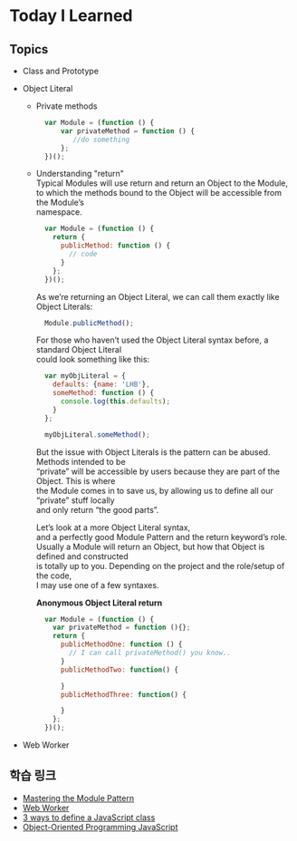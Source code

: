 # Today I Learned  
## Topics  
  - Class and Prototype  
  - Object Literal  
      - Private methods  
        ```js  
          var Module = (function () {
              var privateMethod = function () {
                 //do something
              };
          })();  
        ```  
      - Understanding "return"  
        Typical Modules will use return and return an Object to the Module,  
        to which the methods bound to the Object will be accessible from the Module’s  
        namespace.  
        ```js  
          var Module = (function () {
            return {
              publicMethod: function () {
                // code
              }
            };
          })();  
        ```  
        As we’re returning an Object Literal, we can call them exactly like Object Literals:  
        ```js  
          Module.publicMethod();  
        ```  

        For those who haven’t used the Object Literal syntax before, a standard Object Literal  
        could look something like this:  
        ```js  
          var myObjLiteral = {
            defaults: {name: 'LHB'},
            someMethod: function () {
              console.log(this.defaults);
            }
          };

          myObjLiteral.someMethod();
        ```  
        But the issue with Object Literals is the pattern can be abused. Methods intended to be  
        “private” will be accessible by users because they are part of the Object. This is where  
        the Module comes in to save us, by allowing us to define all our “private” stuff locally   
        and only return “the good parts”.

        Let’s look at a more Object Literal syntax,  
        and a perfectly good Module Pattern and the return keyword’s role.  
        Usually a Module will return an Object, but how that Object is defined and constructed  
        is totally up to you. Depending on the project and the role/setup of the code,  
        I may use one of a few syntaxes.  

        **Anonymous Object Literal return**  
          ```js  
            var Module = (function () {
              var privateMethod = function (){};
              return {
                publicMethodOne: function () {
                  // I can call privateMethod() you know..
                }
                publicMethodTwo: function() {

                }
                publicMethodThree: function() {

                }
              };
            })();
          ```    
            
  - Web Worker  

## 학습 링크  
  - [Mastering the Module Pattern](https://toddmotto.com/mastering-the-module-pattern/)  
  - [Web Worker](http://blog.302chanwoo.com/2016/08/webworker/)  
  - [3 ways to define a JavaScript class](http://steadypost.net/post/lecture/id/13/)  
  - [Object-Oriented Programming JavaScript](https://developer.mozilla.org/ko/docs/Web/JavaScript/Introduction_to_Object-Oriented_JavaScript)  
